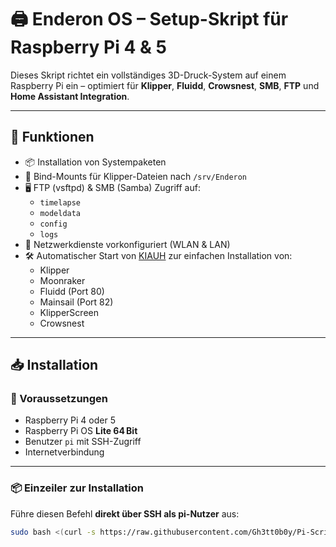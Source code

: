 # 🖨️ Enderon OS – Setup-Skript für Raspberry Pi 4 & 5

Dieses Skript richtet ein vollständiges 3D-Druck-System auf einem Raspberry Pi ein – optimiert für **Klipper**, **Fluidd**, **Crowsnest**, **SMB**, **FTP** und **Home Assistant Integration**.

---

## 🚀 Funktionen

- 📦 Installation von Systempaketen
- 🔁 Bind-Mounts für Klipper-Dateien nach `/srv/Enderon`
- 🖥️ FTP (vsftpd) & SMB (Samba) Zugriff auf:
  - `timelapse`
  - `modeldata`
  - `config`
  - `logs`
- 📡 Netzwerkdienste vorkonfiguriert (WLAN & LAN)
- 🛠️ Automatischer Start von [KIAUH](https://github.com/th33xitus/kiauh) zur einfachen Installation von:
  - Klipper
  - Moonraker
  - Fluidd (Port 80)
  - Mainsail (Port 82)
  - KlipperScreen
  - Crowsnest

---

## 📥 Installation

### 🔧 Voraussetzungen

- Raspberry Pi 4 oder 5
- Raspberry Pi OS **Lite 64 Bit**
- Benutzer `pi` mit SSH-Zugriff
- Internetverbindung

---

### 📦 Einzeiler zur Installation

Führe diesen Befehl **direkt über SSH als pi-Nutzer** aus:

```bash
sudo bash <(curl -s https://raw.githubusercontent.com/Gh3tt0b0y/Pi-Scripts/main/setup_klipperos_final.sh)
